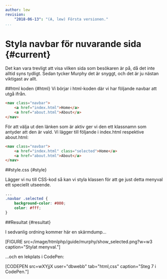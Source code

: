 ```yaml
---
author: lew
revision:
    "2018-06-13": "(A, lew) Första versionen."
...
```

Styla navbar för nuvarande sida {#current}
=======================

Det kan vara trevligt att visa vilken sida som besökaren är på, då det inte alltid syns tydligt. Sedan tycker Murphy det är snyggt, och det är ju nästan viktigast av allt.



##html koden {#html}
Vi börjar i html-koden där vi har följande navbar att utgå ifrån.

```html
<nav class="navbar">
    <a href="index.html">Home</a>
    <a href="about.html">About</a>
</nav>
```

För att välja ut den länken som är aktiv ger vi den ett klassnamn som antyder att den är vald. Vi lägger till följande i index.html respektive about.html:

```html
<nav class="navbar">
    <a href="index.html" class="selected">Home</a>
    <a href="about.html">About</a>
</nav>
```



##style.css {#style}

Lägger vi nu till CSS-kod så kan vi styla klassen för att ge just detta menyval ett speciellt utseende.

```css
...
.navbar .selected {
    background-color: #000;
    color: #fff;
}
```



##Resultat {#resultat}

I sedvanlig ordning kommer här en skärmdump...

[FIGURE src=/image/htmlphp/guide/murphy/show_selected.png?w=w3 caption="Stylat menyval."]

...och en lekplats i CodePen:

[CODEPEN src=wXYjjX user="dbwebb" tab="html,css" caption="Steg 7 i CodePen."]
